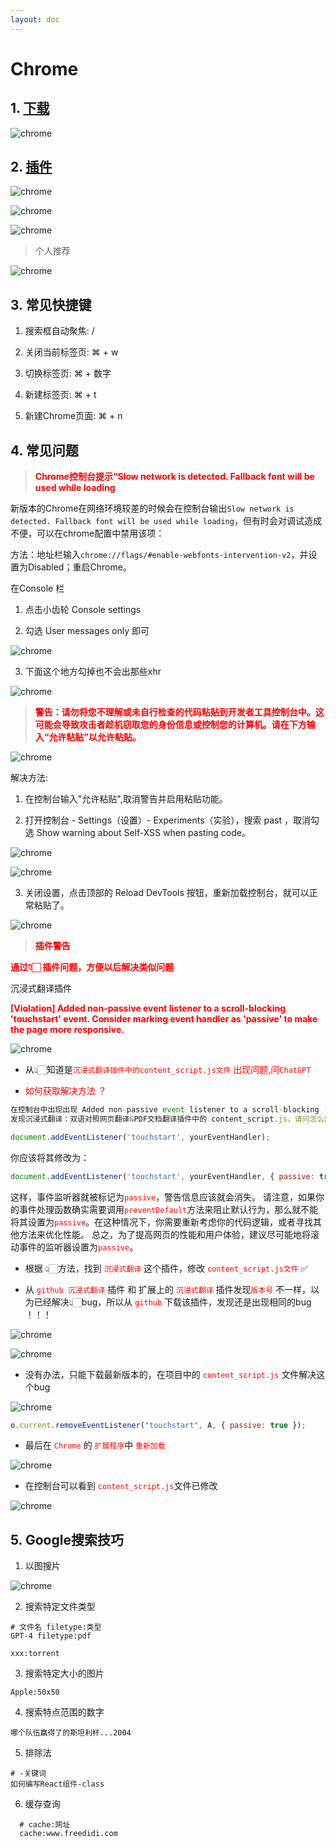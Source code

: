 ```yaml
---
layout: doc
---
```


# Chrome

## 1. [下载](https://www.google.cn/intl/zh-CN/chrome/)

  ![chrome](/chrome_01.png)

## 2. [插件](https://www.crxsoso.com/?utm=itab)

  ![chrome](/chrome_02.png)

  ![chrome](/chrome_03.png)

  ![chrome](/chrome_04.png)

  > 个人推荐

  ![chrome](/chrome_05.png)

## 3. 常见快捷键

  1. 搜索框自动聚焦: /

  2. 关闭当前标签页: ⌘ + w

  3. 切换标签页:  ⌘ + 数字

  4. 新建标签页: ⌘ + t

  5. 新建Chrome页面: ⌘ + n

## 4. 常见问题

  > <font color="red">**Chrome控制台提示“Slow network is detected. Fallback font will be used while loading**</font>

  新版本的Chrome在网络环境较差的时候会在控制台输出`Slow network is detected. Fallback font will be used while loading`，但有时会对调试造成不便，可以在chrome配置中禁用该项：

  方法：地址栏输入`chrome://flags/#enable-webfonts-intervention-v2`，并设置为Disabled；重启Chrome。

  在Console 栏

  1. 点击小齿轮 Console settings

  2. 勾选 User messages only 即可

  ![chrome](/chrome_06.png)

  3. 下面这个地方勾掉也不会出那些xhr

  ![chrome](/chrome_07.png)

  > <font color="red">**警告：请勿将您不理解或未自行检查的代码粘贴到开发者工具控制台中。这可能会导致攻击者趁机窃取您的身份信息或控制您的计算机。请在下方输入“允许粘贴”以允许粘贴。**</font>

  ![chrome](/chrome_09.png)

  解决方法:

  1. 在控制台输入"允许粘贴",取消警告并启用粘贴功能。

  2. 打开控制台 - Settings（设置）- Experiments（实验），搜索 past ，取消勾选 Show warning
  about Self-XSS when pasting code。

  ![chrome](/chrome_10.png)

  ![chrome](/chrome_11.png)

  3. 关闭设置，点击顶部的 Reload DevTools 按钮，重新加载控制台，就可以正常粘贴了。

  ![chrome](/chrome_12.png)

  > <font color="red">**插件警告**</font>

  <font color="red">**通过👇🏻 插件问题，方便以后解决类似问题**</font>

  沉浸式翻译插件

  <font color="red">**[Violation] Added non-passive event listener to a scroll-blocking 'touchstart' event. Consider marking event handler as 'passive' to make the page more responsive.**</font>

  ![chrome](/chrome_13.png)

  - 从👆🏻知道是<font color="red">`沉浸式翻译插件中的content_script.js文件` 出现问题,问`ChatGPT`</font>

  - <font color="red">如何获取解决方法 ？</font>

  ```js
  在控制台中出现出现 Added non-passive event listener to a scroll-blocking 'touchstart' event. Consider marking event handler as 'passive' to make the page more responsive.
  发现沉浸式翻译：双语对照网页翻译&PDF文档翻译插件中的 content_script.js，请问怎么解决这个警告?
  ```

  ```js
  document.addEventListener('touchstart', yourEventHandler);
  ```

  你应该将其修改为：

  ```js
  document.addEventListener('touchstart', yourEventHandler, { passive: true });
  ```

  这样，事件监听器就被标记为<font color="red">`passive`</font>，警告信息应该就会消失。 请注意，如果你的事件处理函数确实需要调用<font color="red">`preventDefault`</font>方法来阻止默认行为，那么就不能将其设置为<font color="red">`passive`</font>。在这种情况下，你需要重新考虑你的代码逻辑，或者寻找其他方法来优化性能。 总之，为了提高网页的性能和用户体验，建议尽可能地将滚动事件的监听器设置为<font color="red">`passive`</font>。

  - 根据 👆🏻方法，找到 <font color="red">`沉浸式翻译`</font> 这个插件，修改 <font color="red">`content_script.js文件`</font> ✅

  - 从 <font color="red">`github 沉浸式翻译`</font> 插件 和 扩展上的 <font color="red">`沉浸式翻译` </font> 插件发现<font color="red">`版本号`</font> 不一样，以为已经解决👆🏻bug，所以从 <font color="red"> `github`</font> 下载该插件，发现还是出现相同的bug ！！！

  ![chrome](/chrome_14.png)

  ![chrome](/chrome_15.png)

  - 没有办法，只能下载最新版本的，在项目中的 <font color="red">`content_script.js` </font>文件解决这个bug

  ![chrome](/chrome_16.png)

  ```js
  o.current.removeEventListener("touchstart", A, { passive: true });
  ```

  - 最后在 <font color="red">`Chrome`</font> 的 <font color="red">`扩展程序`</font>中 <font color="red">`重新加载`</font>

  ![chrome](/chrome_17.png)

  - 在控制台可以看到 <font color="red">`content_script.js`</font>文件已修改

  ![chrome](/chrome_18.png)

## 5. Google搜索技巧

  1. 以图搜片

  ![chrome](/chrome_08.png)

  2. 搜索特定文件类型

  ```shell
  # 文件名 filetype:类型
  GPT-4 filetype:pdf

  xxx:torrent
  ```

  3. 搜索特定大小的图片

  ```shell
  Apple:50x50
  ```

  4. 搜索特点范围的数字

  ```shell
  哪个队伍赢得了的斯坦利杯...2004
  ```

  5. 排除法

  ```shell
  # -关键词
  如何编写React组件-class
  ```

  6. 缓存查询

  ```shell
    # cache:网址
    cache:www.freedidi.com
  ```